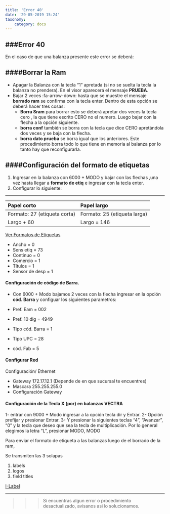 ```yaml
---
title: 'Error 40'
date: '29-05-2019 15:24'
taxonomy:
    category: docs
---
```


###Error 40
------------
En el caso de que una balanza presente este error se deberá:

####Borrar la Ram
------------
* Apagar la Balanza con la tecla “1” apretada (si no se suelta la tecla la balanza no prendera). En el visor aparecerá el mensaje **PRUEBA**.
* Bajar 2 veces :fa-arrow-down: hasta que se muestre el mensaje **borrado ram** se confirma con la tecla enter. Dentro de esta opción se deberá hacer tres cosas:
	* **Borra Sram** para borrar esto se deberá apretar dos veces la tecla cero , la que tiene escrito CERO no el numero. Luego bajar con la flecha a la opción siguiente.
	* **borra conf** también se borra con la tecla que dice CERO apretándola dos veces y  se baja con la flecha.
	* **borra dato prueba** se borra igual que los anteriores.
Este procedimiento borra todo lo que tiene en memoria al balanza por lo tanto hay que reconfigurarla.

####Configuración del formato de etiquetas
------------

1. Ingresar en la balanza con 6000 + MODO y bajar con las flechas ,una vez hasta llegar a **formato de etiq** e ingresar con la tecla enter.
2. Configurar lo siguiente:

------------

 |  Papel corto | Papel largo  									 |
 | :------------ | :------------								 |
 |  Formato: 27 (etiqueta corta) | Formato: 25 (etiqueta larga)  |
 | Largo +  60   |  Largo =  146 								 |

[Ver Formatos de Etiquetas](http://localhost/grav/es/balanza/cambiar-formato)

* Ancho = 0 
* Sens etiq = 73
* Continuo = 0
* Comercio = 1
* Títulos = 1
* Sensor de desp = 1

#### Configuración de código de Barra.
* Con 6000 + Modo bajamos 2 veces con la flecha ingresar en la opción **cód. Barra** y configuar los siguientes parametros: 

* Pref. Eam = 002
* Pref. 10 dig = 4949
* Tipo cód. Barra = 1
* Tipo UPC = 28
* cód. Fab = 5

#### Configurar Red

Configuración/ Ethernet
* Gateway 172.17.12.1 (Depende de en que sucursal te encuentres)
* Mascara  255.255.255.0
* Configuración Gateway

#### Configuración de la Tecla X (por) en balanzas VECTRA
1-	entrar con 9000 + Modo ingresar a la opción tecla dir y Entrar.
2-	Opción prefijar y presionar Entrar.
3-	Y presionar la siguientes teclas “4”, “Avanzar”, “0” y la tecla que deseo que sea la tecla de multiplicación. Por lo general elegimos la letra “L”, presionar MODO, MODO

Para enviar el formato de etiqueta a las balanzas luego de el borrado de la ram,

Se transmiten las 3 solapas
1. labels
2. logos
3. field titles

[I-Label](i-Label.png)





------------

>>>Si encuentras algun error o procedimiento desactualizado, avisanos asi lo solucionamos.